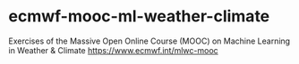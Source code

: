 # ecmwf-mooc-ml-weather-climate
Exercises of the Massive Open Online Course (MOOC) on Machine Learning in Weather &amp; Climate https://www.ecmwf.int/mlwc-mooc
